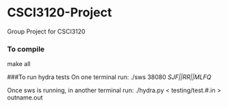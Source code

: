 # CSCI3120-Project
Group Project for CSCI3120

### To compile
make all


###To run hydra tests
On one terminal run:
./sws 38080 *SJF||RR||MLFQ*

Once sws is running, in another terminal run:
./hydra.py < testing/test.#.in > outname.out